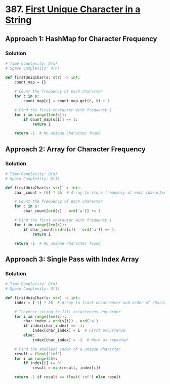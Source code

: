 # 387. [First Unique Character in a String](https://leetcode.com/problems/first-unique-character-in-a-string/)

## Approach 1: HashMap for Character Frequency

### Solution
```python
# Time Complexity: O(n)
# Space Complexity: O(n)

def firstUniqChar(s: str) -> int:
    count_map = {}
    
    # Count the frequency of each character
    for c in s:
        count_map[c] = count_map.get(c, 0) + 1

    # Find the first character with frequency 1
    for i in range(len(s)):
        if count_map[s[i]] == 1:
            return i

    return -1  # No unique character found
```

## Approach 2: Array for Character Frequency

### Solution
```python
# Time Complexity: O(n)
# Space Complexity: O(1)

def firstUniqChar(s: str) -> int:
    char_count = [0] * 26  # Array to store frequency of each character

    # Count the frequency of each character
    for c in s:
        char_count[ord(c) - ord('a')] += 1

    # Find the first character with frequency 1
    for i in range(len(s)):
        if char_count[ord(s[i]) - ord('a')] == 1:
            return i

    return -1  # No unique character found
```

## Approach 3: Single Pass with Index Array

### Solution
```python
# Time Complexity: O(n)
# Space Complexity: O(1)

def firstUniqChar(s: str) -> int:
    index = [-1] * 26  # Array to track occurrences and order of characters

    # Traverse string to fill occurrences and order
    for i in range(len(s)):
        char_index = ord(s[i]) - ord('a')
        if index[char_index] == -1:
            index[char_index] = i  # First occurrence
        else:
            index[char_index] = -2  # Mark as repeated

    # Find the smallest index of a unique character
    result = float('inf')
    for i in range(26):
        if index[i] >= 0:
            result = min(result, index[i])

    return -1 if result == float('inf') else result
```

